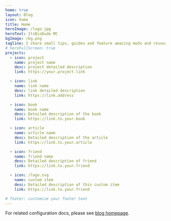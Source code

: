 ```yaml
---
home: true
layout: Blog
icon: home
title: Home
heroImage: /logo.jpg
heroText: ItsBioDude MC
bgImage: /bg.png
tagline: I share small tips, guides and feature amazing mods and resourcepacks here
# heroFullScreen: true
projects:
  - icon: project
    name: project name
    desc: project detailed description
    link: https://your.project.link

  - icon: link
    name: link name
    desc: link detailed description
    link: https://link.address

  - icon: book
    name: book name
    desc: Detailed description of the book
    link: https://link.to.your.book

  - icon: article
    name: article name
    desc: Detailed description of the article
    link: https://link.to.your.article

  - icon: friend
    name: friend name
    desc: Detailed description of friend
    link: https://link.to.your.friend

  - icon: /logo.svg
    name: custom item
    desc: Detailed description of this custom item
    link: https://link.to.your.friend

# footer: customize your footer text
---
```


For related configuration docs, please see [blog homepage](https://vuepress-theme-hope.github.io/v2/guide/blog/home/).
